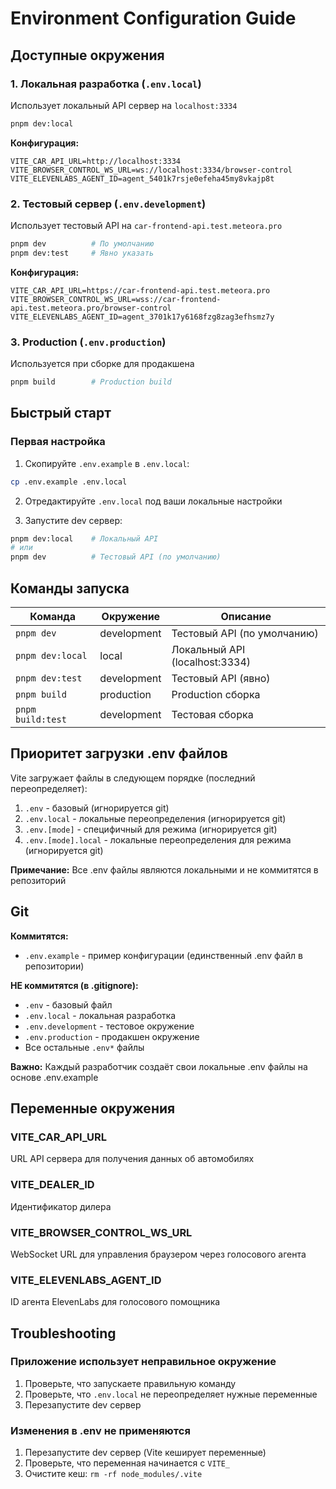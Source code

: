 # Environment Configuration Guide

## Доступные окружения

### 1. Локальная разработка (`.env.local`)
Использует локальный API сервер на `localhost:3334`

```bash
pnpm dev:local
```

**Конфигурация:**
```env
VITE_CAR_API_URL=http://localhost:3334
VITE_BROWSER_CONTROL_WS_URL=ws://localhost:3334/browser-control
VITE_ELEVENLABS_AGENT_ID=agent_5401k7rsje0efeha45my8vkajp8t
```

### 2. Тестовый сервер (`.env.development`)
Использует тестовый API на `car-frontend-api.test.meteora.pro`

```bash
pnpm dev          # По умолчанию
pnpm dev:test     # Явно указать
```

**Конфигурация:**
```env
VITE_CAR_API_URL=https://car-frontend-api.test.meteora.pro
VITE_BROWSER_CONTROL_WS_URL=wss://car-frontend-api.test.meteora.pro/browser-control
VITE_ELEVENLABS_AGENT_ID=agent_3701k17y6168fzg8zag3efhsmz7y
```

### 3. Production (`.env.production`)
Используется при сборке для продакшена

```bash
pnpm build        # Production build
```

## Быстрый старт

### Первая настройка

1. Скопируйте `.env.example` в `.env.local`:
```bash
cp .env.example .env.local
```

2. Отредактируйте `.env.local` под ваши локальные настройки

3. Запустите dev сервер:
```bash
pnpm dev:local    # Локальный API
# или
pnpm dev          # Тестовый API (по умолчанию)
```

## Команды запуска

| Команда | Окружение | Описание |
|---------|-----------|----------|
| `pnpm dev` | development | Тестовый API (по умолчанию) |
| `pnpm dev:local` | local | Локальный API (localhost:3334) |
| `pnpm dev:test` | development | Тестовый API (явно) |
| `pnpm build` | production | Production сборка |
| `pnpm build:test` | development | Тестовая сборка |

## Приоритет загрузки .env файлов

Vite загружает файлы в следующем порядке (последний переопределяет):

1. `.env` - базовый (игнорируется git)
2. `.env.local` - локальные переопределения (игнорируется git)
3. `.env.[mode]` - специфичный для режима (игнорируется git)
4. `.env.[mode].local` - локальные переопределения для режима (игнорируется git)

**Примечание:** Все .env файлы являются локальными и не коммитятся в репозиторий

## Git

**Коммитятся:**
- `.env.example` - пример конфигурации (единственный .env файл в репозитории)

**НЕ коммитятся (в .gitignore):**
- `.env` - базовый файл
- `.env.local` - локальная разработка
- `.env.development` - тестовое окружение
- `.env.production` - продакшен окружение
- Все остальные `.env*` файлы

**Важно:** Каждый разработчик создаёт свои локальные .env файлы на основе .env.example

## Переменные окружения

### VITE_CAR_API_URL
URL API сервера для получения данных об автомобилях

### VITE_DEALER_ID
Идентификатор дилера

### VITE_BROWSER_CONTROL_WS_URL
WebSocket URL для управления браузером через голосового агента

### VITE_ELEVENLABS_AGENT_ID
ID агента ElevenLabs для голосового помощника

## Troubleshooting

### Приложение использует неправильное окружение

1. Проверьте, что запускаете правильную команду
2. Проверьте, что `.env.local` не переопределяет нужные переменные
3. Перезапустите dev сервер

### Изменения в .env не применяются

1. Перезапустите dev сервер (Vite кеширует переменные)
2. Проверьте, что переменная начинается с `VITE_`
3. Очистите кеш: `rm -rf node_modules/.vite`
